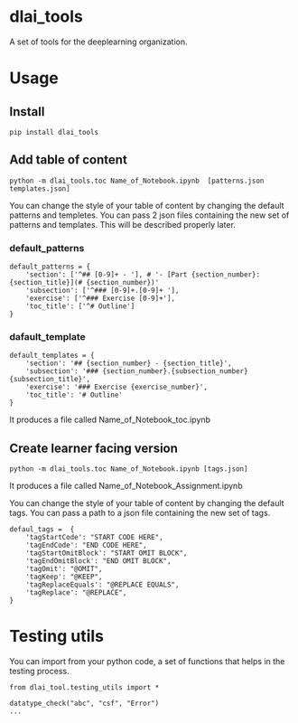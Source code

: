 # dlai_tools

A set of tools for the deeplearning organization. 

# Usage

## Install

`pip install dlai_tools`

## Add table of content

`python -m dlai_tools.toc Name_of_Notebook.ipynb  [patterns.json templates.json]`

You can change the style of your table of content by changing the default patterns and templetes. You can pass 2 json files containing the new set of patterns and templates. This will be described properly later.

### default_patterns
```
default_patterns = {
    'section': ['^## [0-9]+ - '], # '- [Part {section_number}: {section_title}](# {section_number})'
    'subsection': ['^### [0-9]+.[0-9]+ '], 
    'exercise': ['^### Exercise [0-9]+'], 
    'toc_title': ['^# Outline']
}
```

### dafault_template

```
default_templates = {
    'section': '## {section_number} - {section_title}', 
    'subsection': '### {section_number}.{subsection_number} {subsection_title}', 
    'exercise': '### Exercise {exercise_number}', 
    'toc_title': '# Outline'
}
```

It produces a file called Name_of_Notebook_toc.ipynb

## Create learner facing version

`python -m dlai_tools.toc Name_of_Notebook.ipynb [tags.json]`

It produces a file called Name_of_Notebook_Assignment.ipynb

You can change the style of your table of content by changing the default tags. You can pass a path to a json file containing the new set of tags.

```
defaul_tags =  {
    'tagStartCode': "START CODE HERE",
    'tagEndCode': "END CODE HERE",
	'tagStartOmitBlock': "START OMIT BLOCK",
	'tagEndOmitBlock': "END OMIT BLOCK",
	'tagOmit': "@OMIT",
	'tagKeep': "@KEEP",
	'tagReplaceEquals': "@REPLACE EQUALS",
	'tagReplace': "@REPLACE",
}
```

# Testing utils

You can import from your python code, a set of functions that helps in the testing process.

```
from dlai_tool.testing_utils import *

datatype_check("abc", "csf", "Error")
...
```
